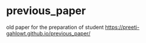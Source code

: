 # previous_paper
old paper for the preparation of student
https://preeti-gahlowt.github.io/previous_paper/
